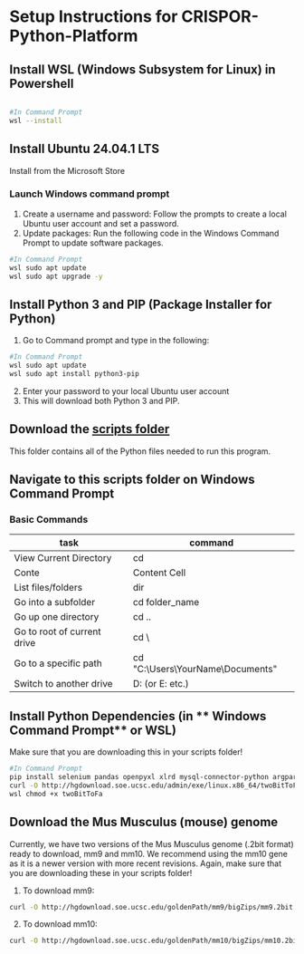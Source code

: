 # Setup Instructions for CRISPOR-Python-Platform

## Install WSL (Windows Subsystem for Linux) in **Powershell**

```bash

#In Command Prompt
wsl --install

```

## Install Ubuntu 24.04.1 LTS 
Install from the Microsoft Store

### Launch Windows command prompt
1. Create a username and password: Follow the prompts to create a local Ubuntu user account and set a password.
2. Update packages: Run the following code in the Windows Command Prompt to update software packages.
```bash
#In Command Prompt 
wsl sudo apt update
wsl sudo apt upgrade -y
```
## Install Python 3 and PIP (Package Installer for Python)
1. Go to Command prompt and type in the following:
```bash
#In Command Prompt
wsl sudo apt update
wsl sudo apt install python3-pip
```
2. Enter your password to your local Ubuntu user account
3. This will download both Python 3 and PIP.
   
## Download the [scripts folder](scripts) 
This folder contains all of the Python files needed to run this program. 

## Navigate to this scripts folder on Windows Command Prompt
### Basic Commands 
| task  | command |
| ------------- | ------------- |
| View Current Directory  | cd  |
| Conte  | Content Cell  |
|List files/folders | dir |
|Go into a subfolder	| cd folder_name|
|Go up one directory	| cd .. |
|Go to root of current drive	| cd \ |
|Go to a specific path	| cd "C:\Users\YourName\Documents" |
|Switch to another drive	| D: (or E: etc.) |

## Install Python Dependencies (in ** Windows Command Prompt** or WSL)
Make sure that you are downloading this in your scripts folder!
```bash
#In Command Prompt
pip install selenium pandas openpyxl xlrd mysql-connector-python argparse
curl -O http://hgdownload.soe.ucsc.edu/admin/exe/linux.x86_64/twoBitToFa
wsl chmod +x twoBitToFa
```

## Download the Mus Musculus (mouse) genome 
Currently, we have two versions of the Mus Musculus genome (.2bit format) ready to download, mm9 and mm10. We recommend using the mm10 gene as it is a newer version with more recent revisions.
Again, make sure that you are downloading these in your scripts folder!
1. To download mm9:
```bash
curl -O http://hgdownload.soe.ucsc.edu/goldenPath/mm9/bigZips/mm9.2bit
```
2. To download mm10:
```bash
curl -O http://hgdownload.soe.ucsc.edu/goldenPath/mm10/bigZips/mm10.2bit
```
